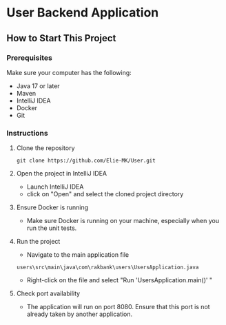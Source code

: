 # User Backend Application
## How to Start This Project
### Prerequisites
Make sure your computer has the following:

* Java 17 or later
* Maven
* IntelliJ IDEA
* Docker
* Git

### Instructions

1. Clone the repository
    ``` 
    git clone https://github.com/Elie-MK/User.git 
    ```
2. Open the project in IntelliJ IDEA 
   * Launch IntelliJ IDEA
   * click on "Open" and select the cloned project directory

3. Ensure Docker is running
   * Make sure Docker is running on your machine, especially when you run the unit tests.
4. Run the project
   * Navigate to the main application file
    ````
    users\src\main\java\com\rakbank\users\UsersApplication.java
    ````
    * Right-click on the file and select "Run 'UsersApplication.main()' " 
5. Check port availability 
    * The application will run on port 8080. Ensure that this port is not already taken by another application.

